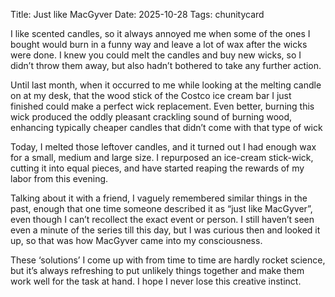 Title: Just like MacGyver
Date: 2025-10-28
Tags: chunitycard

I like scented candles, so it always annoyed me when some of the ones I bought would burn in a funny way and leave a lot of wax after the wicks were done. I knew you could melt the candles and buy new wicks, so I didn’t throw them away, but also hadn’t bothered to take any further action. 

Until last month, when it occurred to me while looking at the melting candle on at my desk, that the wood stick of the Costco ice cream bar I just finished could make a perfect wick replacement. Even better, burning this wick produced the oddly pleasant crackling sound of burning wood, enhancing typically cheaper candles that didn’t come with that type of wick

Today, I melted those leftover candles, and it turned out I had enough wax for a small, medium and large size. I repurposed an ice-cream stick-wick, cutting it into equal pieces, and have started reaping the rewards of my labor from this evening.

Talking about it with a friend, I vaguely remembered similar things in the past, enough that one time someone described it as “just like MacGyver”, even though I can’t recollect the exact event or person.
I still haven’t seen even a minute of the series till this day, but I was curious then and looked it up, so that was how MacGyver came into my consciousness.

These ‘solutions’ I come up with from time to time are hardly rocket science, but it’s always refreshing to put unlikely things together and make them work well for the task at hand. I hope I never lose this creative instinct.
